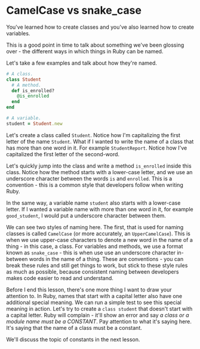 # CamelCase vs snake_case

You've learned how to create classes and you've also learned how to create variables.

This is a good point in time to talk about something we've been glossing over - the different ways in which things in Ruby can be named.

Let's take a few examples and talk about how they're named.

```ruby
# A class.
class Student
  # A method.
  def is_enrolled?
    @is_enrolled
  end
end

# A variable.
student = Student.new
```

Let's create a class called `Student`. Notice how I'm capitalizing the first letter of the name `Student`. What if I wanted to write the name of a class that has more than one word in it. For example `StudentReport`. Notice how I've capitalized the first letter of the second-word.

Let's quickly jump into the class and write a method `is_enrolled` inside this class. Notice how the method starts with a lower-case letter, and we use an underscore character between the words `is` and `enrolled`. This is a convention - this is a common style that developers follow when writing Ruby.

In the same way, a variable name `student` also starts with a lower-case letter. If I wanted a variable name with more than one word in it, for example `good_student`, I would put a underscore character between them.

We can see two styles of naming here. The first, that is used for naming classes is called `CamelCase` (or more accurately, an `UpperCamelCase`). This is when we use upper-case characters to denote a new word in the name of a thing - in this case, a class. For variables and methods, we use a format known as `snake_case` - this is when use use an underscore character in-between words in the name of a thing. These are conventions - you can break these rules and still get things to work, but stick to these style rules as much as possible, because consistent naming between developers makes code easier to read and understand.

Before I end this lesson, there's one more thing I want to draw your attention to. In Ruby, names that start with a capital letter also have one additional special meaning. We can run a simple test to see this special meaning in action. Let's try to create a `class student` that doesn't start with a capital letter. Ruby will complain - it'll show an error and say _a class or a module name must be a CONSTANT_. Pay attention to what it's saying here. It's saying that the name of a class must be a constant.

We'll discuss the topic of constants in the next lesson.
